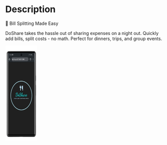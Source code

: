 # Description 
💸 Bill Splitting Made Easy

DoShare takes the hassle out of sharing expenses on a night out. Quickly add bills, split costs - no math. Perfect for dinners, trips, and group events.

<img width="100px" height="300px" src="IMG_20250726_135653.jpg">
